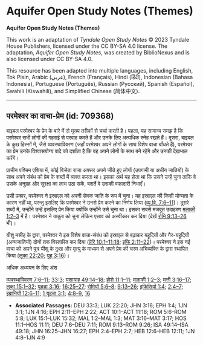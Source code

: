 # Aquifer Open Study Notes (Themes)

**Aquifer Open Study Notes (Themes)**

This work is an adaptation of *Tyndale Open Study Notes* © 2023 Tyndale House Publishers, licensed under the CC BY\-SA 4\.0 license. The adaptation, *Aquifer Open Study Notes*, was created by BiblioNexus and is also licensed under CC BY\-SA 4\.0\.

This resource has been adapted into multiple languages, including English, Tok Pisin, Arabic (عربي), French (Français), Hindi (हिंदी), Indonesian (Bahasa Indonesia), Portuguese (Português), Russian (Русский), Spanish (Español), Swahili (Kiswahili), and Simplified Chinese (简体中文).



--------------------------------

## परमेश्वर का वाचा-प्रेम (id: 709368)

बाइबल परमेश्वर के प्रेम के बारे में दो मुख्य तरीकों से चर्चा करती है। पहला, यह सामान्य समझ है कि परमेश्वर सभी लोगों की गहराई से परवाह करते हैं और उनके लिए अत्यधिक स्नेह रखते हैं। दूसरा, बाइबल के कुछ हिस्सों में, जैसे व्यवस्थाविवरण (जहाँ परमेश्वर अपने लोगों के साथ विशेष वाचा बाँधते हैं), परमेश्वर का प्रेम उनके विश्वासयोग्य वादे को दर्शाता है कि वह अपने लोगों के साथ बने रहेंगे और उनकी देखभाल करेंगे।

प्राचीन पश्चिम एशिया में, कोई विजेता राजा अक्सर अपने जीते हुए लोगों (उपगामी या अधीन जातियों) के साथ अपने संबंध को प्रेम के शब्दों में व्यक्त करता था। इसका अर्थ यह होता था कि उसने उन्हें चुना ताकि वे उसके अनुग्रह और सुरक्षा का लाभ उठा सकें, बशर्ते वे उसकी वफादारी निभाएँ।

उसी प्रकार, परमेश्वर ने इस्राएल को अपनी सेवक जाति के रूप में चुना। यह इस्राएल की किसी योग्यता के कारण नहीं था, परन्तु इसलिए कि परमेश्वर ने उनसे प्रेम करने का निर्णय लिया ([व्य.वि. 7:6–11](https://ref.ly/Deut7:6-Deut7:11))। दूसरे शब्दों में, उन्होंने उन्हें इसलिए प्रेम किया क्योंकि उन्होंने उसे चुना था। इसका सबसे मजबूत उदाहरण [मलाकी 1:2–3](https://ref.ly/Mal1:2-Mal1:3) में है। परमेश्वर ने याकूब को चुना लेकिन एसाव को अस्वीकार कर दिया (देखें [रोमि 9:13–26](https://ref.ly/Rom9:13-Rom9:26) भी)।

यीशु मसीह के द्वारा, परमेश्वर ने इस विशेष वाचा\-संबंध को इस्राएल से बढ़ाकर यहूदियों और गैर\-यहूदियों (अन्यजातियों) दोनों तक विस्तारित कर दिया ([प्रेरि 10:1–11:18](https://ref.ly/Acts10:1-Acts11:18); [इफि 2:11–22](https://ref.ly/Eph2:11-Eph2:22))। परमेश्वर ने इस नई वाचा को अपने पुत्र यीशु के दुःख और मृत्यु के माध्यम से अपने प्रेम की चरम अभिव्यक्ति के द्वारा स्थापित किया ([लूका 22:20](https://ref.ly/Luke22:20); [यूह 3:16](https://ref.ly/John3:16))।

अधिक अध्ययन के लिए अंश

[व्यवस्थाविवरण 7:6–11](https://ref.ly/Deut7:6-Deut7:11); [33:3](https://ref.ly/Deut33:3); [यशायाह 49:14–18](https://ref.ly/Isa49:14-Isa49:18); [होशे 11:1–11](https://ref.ly/Hos11:1-Hos11:11); [मलाकी 1:2–3](https://ref.ly/Mal1:2-Mal1:3); [मत्ती 3:16–17](https://ref.ly/Matt3:16-Matt3:17); [लूका 15:1–32](https://ref.ly/Luke15:1-Luke15:32); [यूहन्ना 3:16](https://ref.ly/John3:16); [16:25–27](https://ref.ly/John16:25-John16:27); [रोमियों 5:6–8](https://ref.ly/Rom5:6-Rom5:8); [9:13–26](https://ref.ly/Rom9:13-Rom9:26); [इफिसियों 1:4](https://ref.ly/Eph1:4); [2:4–7](https://ref.ly/Eph2:4-Eph2:7); [इब्रानियों 12:6–11](https://ref.ly/Heb12:6-Heb12:11); [1 यूहन्ना 3:1](https://ref.ly/1John3:1); [4:8–9](https://ref.ly/1John4:8-1John4:9), [16](https://ref.ly/1John4:16)

* **Associated Passages:** DEU 33:3; LUK 22:20; JHN 3:16; EPH 1:4; 1JN 3:1; 1JN 4:16; EPH 2:11–EPH 2:22; ACT 10:1–ACT 11:18; ROM 5:6–ROM 5:8; LUK 15:1–LUK 15:32; MAL 1:2–MAL 1:3; MAT 3:16–MAT 3:17; HOS 11:1–HOS 11:11; DEU 7:6–DEU 7:11; ROM 9:13–ROM 9:26; ISA 49:14–ISA 49:18; JHN 16:25–JHN 16:27; EPH 2:4–EPH 2:7; HEB 12:6–HEB 12:11; 1JN 4:8–1JN 4:9

